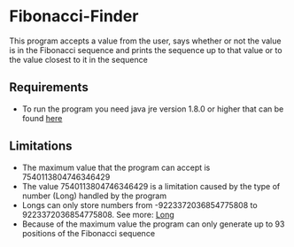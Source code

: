 # Fibonacci-Finder

This program accepts a value from the user, says whether or not the value is in the Fibonacci sequence and prints the sequence up to that value or to the value closest to it in the sequence

## Requirements
- To run the program you need java jre version 1.8.0 or higher that can be found [here](https://java.com/en/download/manual.jsp)

## Limitations

- The maximum value that the program can accept is 7540113804746346429
- The value 7540113804746346429 is a limitation caused by the type of number (Long) handled by the program
- Longs can only store numbers from -9223372036854775808 to 9223372036854775808. See more: [Long](https://docs.oracle.com/javase/7/docs/api/java/lang/Long.html)
- Because of the maximum value the program can only generate up to 93 positions of the Fibonacci sequence
